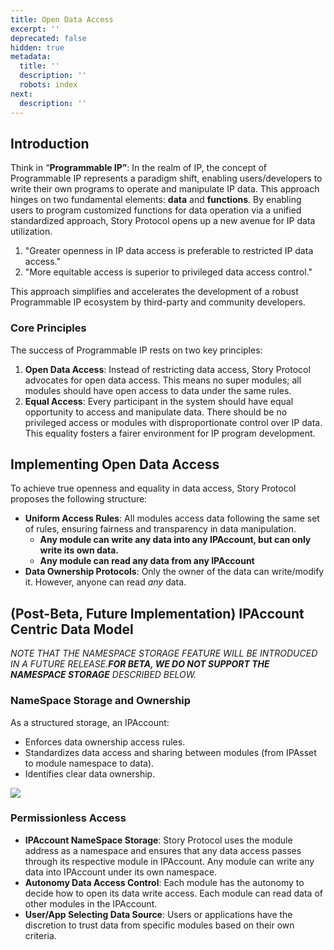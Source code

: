 ```yaml
---
title: Open Data Access
excerpt: ''
deprecated: false
hidden: true
metadata:
  title: ''
  description: ''
  robots: index
next:
  description: ''
---
```

## Introduction

Think in “**Programmable IP”**: In the realm of IP, the concept of Programmable IP represents a paradigm shift, enabling users/developers to write their own programs to operate and manipulate IP data. This approach hinges on two fundamental elements: **data** and **functions**. By enabling users to program customized functions for data operation via a unified standardized approach, Story Protocol opens up a new avenue for IP data utilization. 

1. "Greater openness in IP data access is preferable to restricted IP data access."
2. "More equitable access is superior to privileged data access control."

This approach simplifies and accelerates the development of a robust Programmable IP ecosystem by third-party and community developers.

### Core Principles

The success of Programmable IP rests on two key principles:

1. **Open Data Access**: Instead of restricting data access, Story Protocol advocates for open data access. This means no super modules; all modules should have open access to data under the same rules. 
2. **Equal Access**: Every participant in the system should have equal opportunity to access and manipulate data. There should be no privileged access or modules with disproportionate control over IP data. This equality fosters a fairer environment for IP program development.

## Implementing Open Data Access

To achieve true openness and equality in data access, Story Protocol proposes the following structure:

* **Uniform Access Rules**: All modules access data following the same set of rules, ensuring fairness and transparency in data manipulation.
  * **Any module can write any data into any IPAccount, but can only write its own data.**
  * **Any module can read any data from any IPAccount**
* **Data Ownership Protocols**: Only the owner of the data can write/modify it.  However, anyone can read *any* data.

## (Post-Beta, Future Implementation) IPAccount Centric Data Model

*NOTE THAT THE NAMESPACE STORAGE FEATURE WILL BE INTRODUCED IN A FUTURE RELEASE.**FOR BETA, WE DO NOT SUPPORT THE NAMESPACE STORAGE** DESCRIBED BELOW.*

### NameSpace Storage and Ownership

As a structured storage, an IPAccount:

* Enforces data ownership access rules.
* Standardizes data access and sharing between modules (from IPAsset to module namespace to data).
* Identifies clear data ownership.

<Image align="center" src="https://files.readme.io/1f2395e-Screenshot_2024-01-29_at_22.26.05.png" />

### Permissionless Access

* **IPAccount NameSpace Storage**: Story Protocol uses the module address as a namespace and ensures that any data access passes through its respective module in IPAccount. Any module can write any data into IPAccount under its own namespace.
* **Autonomy Data Access Control**: Each module has the autonomy to decide how to open its data write access. Each module can read data of other modules in the IPAccount.
* **User/App Selecting Data Source**: Users or applications have the discretion to trust data from specific modules based on their own criteria.
